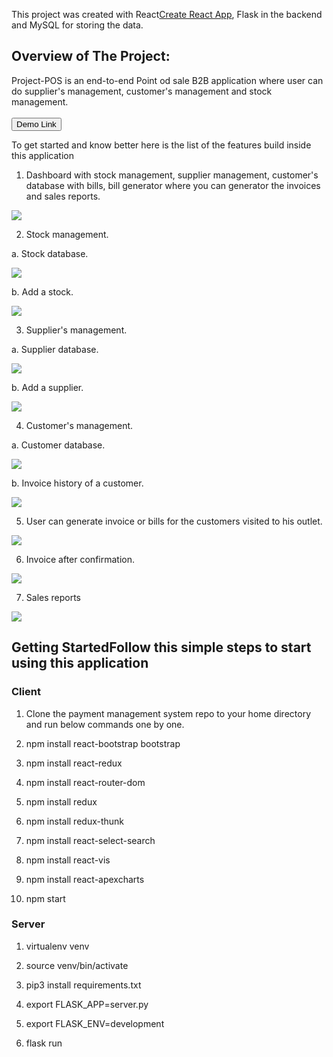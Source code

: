 This project was created  with  React[Create React App](https://github.com/facebook/create-react-app),
Flask in the backend and MySQL for storing the data.


## Overview of The Project:
Project-POS is an end-to-end Point od sale B2B application where user can do supplier's management, customer's management and stock management.
<br>
<br>
<a href =  "">
  <button style = "background:red,padding:5px">Demo Link</button>
</a>

To get started and know better here is the list of the features build inside this application

1. Dashboard with stock management, supplier management, customer's database with bills, bill generator where you can generator the invoices and sales reports.
<p> <img src  = "/pos_project/public/home.png"> </p>

2. Stock management.

a. Stock database.
<p> <img src  = "/pos_project/public/stocks.png"> </p>

b. Add a stock.
<p> <img src  = "/pos_project/public/addstocks.png"> </p>

3. Supplier's management.

a. Supplier database.
<p> <img src  = "/pos_project/public/suppliers.png"> </p>

b. Add a supplier.
<p> <img src  = "/pos_project/public/addsupplier.png"> </p>

4. Customer's management.

a. Customer database.
<p> <img src  = "/pos_project/public/customerbills.png"> </p>

b. Invoice history of a customer.
<p> <img src  = "/pos_project/public/invoice_from_customer.png"> </p>

5. User can generate invoice or bills for the customers visited to his outlet.
<p> <img src  = "/pos_project/public/billgenrator.png"> </p>

6. Invoice after confirmation.
<p> <img src  = "/pos_project/public/invoice.png"> </p>

7. Sales reports
<p> <img src  = "/pos_project/public/reports.png"> </p>

## Getting StartedFollow this simple steps to start using this application

### Client

1.   Clone the payment management system repo to your home directory and run below commands one by one.

2.   npm install react-bootstrap bootstrap

3.   npm install react-redux

4.   npm install react-router-dom

5.   npm install redux

6.   npm install redux-thunk

7.   npm install react-select-search

8.   npm install react-vis

9.   npm install react-apexcharts

10.  npm start

### Server

1.   virtualenv venv

2.   source venv/bin/activate

3.   pip3 install requirements.txt

4.   export FLASK_APP=server.py

5.   export FLASK_ENV=development

4.   flask run

